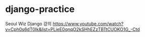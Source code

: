 # django-practice

Seoul Wiz Django 강의
https://www.youtube.com/watch?v=Cph0s6dT0Ik&list=PLieE0qnqO2kSHhEZzTBTtCUOKO1G_-Ctd
